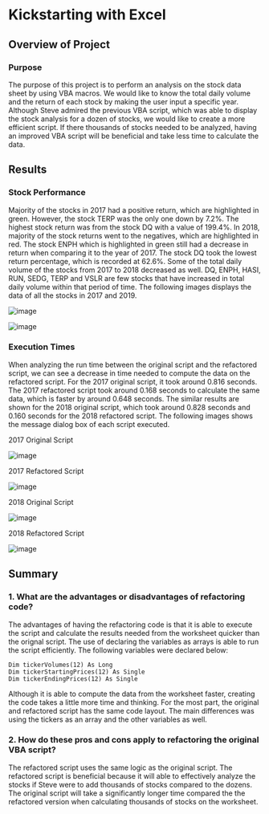 # Kickstarting with Excel

## Overview of Project

### Purpose
The purpose of this project is to perform an analysis on the stock data sheet by using VBA macros. We would like to know the total daily volume and the return of each stock by making the user input a specific year. Although Steve admired the previous VBA script, which was able to display the stock analysis for a dozen of stocks, we would like to create a more efficient script. If there thousands of stocks needed to be analyzed, having an improved VBA script will be beneficial and take less time to calculate the data.

## Results

### Stock Performance
Majority of the stocks in 2017 had a positive return, which are highlighted in green. However, the stock TERP was the only one down by 7.2%. The highest stock return was from the stock DQ with a value of 199.4%. In 2018, majority of the stock returns went to the negatives, which are highlighted in red. The stock ENPH which is highlighted in green still had a decrease in return when comparing it to the year of 2017. The stock DQ took the lowest return percentage, which is recorded at 62.6%. Some of the total daily volume of the stocks from 2017 to 2018 decreased as well. DQ, ENPH, HASI, RUN, SEDG, TERP and VSLR are few stocks that have increased in total daily volume within that period of time. The following images displays the data of all the stocks in 2017 and 2019.

![image](https://user-images.githubusercontent.com/49353083/110181182-3ece1300-7dd9-11eb-8d38-9ee7ef4dd056.png)


![image](https://user-images.githubusercontent.com/49353083/110181043-edbe1f00-7dd8-11eb-8101-c27ff63f5a49.png)

### Execution Times
When analyzing the run time between the original script and the refactored script, we can see a decrease in time needed to compute the data on the refactored script. For the 2017 original script, it took around 0.816 seconds. The 2017 refactored script took around 0.168 seconds to calculate the same data, which is faster by around 0.648 seconds. The similar results are shown for the 2018 original script, which took around 0.828 seconds and 0.160 seconds for the 2018 refactored script. The following images shows the message dialog box of each script executed.

2017 Original Script

![image](https://user-images.githubusercontent.com/49353083/110181496-f2370780-7dd9-11eb-8076-b1b2c990c647.png)

2017 Refactored Script

![image](https://user-images.githubusercontent.com/49353083/110181920-4b06a000-7dda-11eb-9f88-c4d8e77f28e8.png)


2018 Original Script

![image](https://user-images.githubusercontent.com/49353083/110181597-27dbf080-7dda-11eb-81d5-8aff8de7a06f.png)


2018 Refactored Script

![image](https://user-images.githubusercontent.com/49353083/110181775-40e4a180-7dda-11eb-816d-8a92adb00133.png)


## Summary

### 1. What are the advantages or disadvantages of refactoring code?
The advantages of having the refactoring code is that it is able to execute the script and calculate the results needed from the worksheet quicker than the orignal script. The use of declaring the variables as arrays is able to run the script efficiently. The following variables were declared below:

    Dim tickerVolumes(12) As Long
    Dim tickerStartingPrices(12) As Single
    Dim tickerEndingPrices(12) As Single

Although it is able to compute the data from the worksheet faster, creating the code takes a little more time and thinking. For the most part, the original and refactored script has the same code layout. The main differences was using the tickers as an array and the other variables as well.

### 2. How do these pros and cons apply to refactoring the original VBA script?
The refactored script uses the same logic as the original script. The refactored script is beneficial because it will able to effectively analyze the stocks if Steve were to add thousands of stocks compared to the dozens. The original script will take a significantly longer time compared the the refactored version when calculating thousands of stocks on the worksheet.
